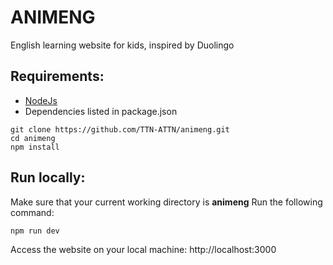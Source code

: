# ANIMENG
English learning website for kids, inspired by Duolingo

## Requirements: 
- [NodeJs](https://nodejs.org/en/download)
- Dependencies listed in package.json

```
git clone https://github.com/TTN-ATTN/animeng.git
cd animeng
npm install
```

## Run locally:
Make sure that your current working directory is **animeng**
Run the following command:
```
npm run dev
```
Access the website on your local machine: http://localhost:3000
